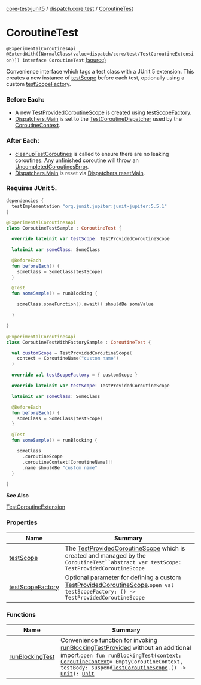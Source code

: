 [core-test-junit5](../../index.md) / [dispatch.core.test](../index.md) / [CoroutineTest](./index.md)

# CoroutineTest

`@ExperimentalCoroutinesApi @ExtendWith([NormalClass(value=dispatch/core/test/TestCoroutineExtension)]) interface CoroutineTest` [(source)](https://github.com/RBusarow/Dispatch/tree/master/core-test-junit5/src/main/java/dispatch/core/test/CoroutineTest.kt#L48)

Convenience interface which tags a test class with a JUnit 5 extension.  This creates a new instance
of [testScope](test-scope.md) before each test, optionally using a custom [testScopeFactory](test-scope-factory.md).

### Before Each:

* A new [TestProvidedCoroutineScope](#) is created using [testScopeFactory](test-scope-factory.md).
* [Dispatchers.Main](https://kotlin.github.io/kotlinx.coroutines/kotlinx-coroutines-core/kotlinx.coroutines/-dispatchers/-main.html) is set to the [TestCoroutineDispatcher](https://kotlin.github.io/kotlinx.coroutines/kotlinx-coroutines-core/kotlinx.coroutines.test/-test-coroutine-dispatcher/index.html) used by the [CoroutineContext](https://kotlinlang.org/api/latest/jvm/stdlib/kotlin.coroutines/-coroutine-context/index.html).

### After Each:

* [cleanupTestCoroutines](https://kotlin.github.io/kotlinx.coroutines/kotlinx-coroutines-core/kotlinx.coroutines.test/-test-coroutine-scope/cleanup-test-coroutines.html) is called to ensure there are no leaking coroutines.  Any unfinished coroutine
will throw an [UncompletedCoroutinesError](https://kotlin.github.io/kotlinx.coroutines/kotlinx-coroutines-core/kotlinx.coroutines.test/-uncompleted-coroutines-error/index.html).
* [Dispatchers.Main](https://kotlin.github.io/kotlinx.coroutines/kotlinx-coroutines-core/kotlinx.coroutines/-dispatchers/-main.html) is reset via [Dispatchers.resetMain](https://kotlin.github.io/kotlinx.coroutines/kotlinx-coroutines-core/kotlinx.coroutines.test/reset-main.html).

### Requires JUnit 5.

``` groovy
dependencies {
  testImplementation "org.junit.jupiter:junit-jupiter:5.5.1"
}
```

``` kotlin
@ExperimentalCoroutinesApi
class CoroutineTestSample : CoroutineTest {

  override lateinit var testScope: TestProvidedCoroutineScope

  lateinit var someClass: SomeClass

  @BeforeEach
  fun beforeEach() {
    someClass = SomeClass(testScope)
  }

  @Test
  fun someSample() = runBlocking {

    someClass.someFunction().await() shouldBe someValue

  }

}
```

``` kotlin
@ExperimentalCoroutinesApi
class CoroutineTestWithFactorySample : CoroutineTest {

  val customScope = TestProvidedCoroutineScope(
    context = CoroutineName("custom name")
  )

  override val testScopeFactory = { customScope }

  override lateinit var testScope: TestProvidedCoroutineScope

  lateinit var someClass: SomeClass

  @BeforeEach
  fun beforeEach() {
    someClass = SomeClass(testScope)
  }

  @Test
  fun someSample() = runBlocking {

    someClass
      .coroutineScope
      .coroutineContext[CoroutineName]!!
      .name shouldBe "custom name"
  }

}
```

**See Also**

[TestCoroutineExtension](../-test-coroutine-extension/index.md)

### Properties

| Name | Summary |
|---|---|
| [testScope](test-scope.md) | The [TestProvidedCoroutineScope](#) which is created and managed by the `CoroutineTest``abstract var testScope: TestProvidedCoroutineScope` |
| [testScopeFactory](test-scope-factory.md) | Optional parameter for defining a custom [TestProvidedCoroutineScope](#).`open val testScopeFactory: () -> TestProvidedCoroutineScope` |

### Functions

| Name | Summary |
|---|---|
| [runBlockingTest](run-blocking-test.md) | Convenience function for invoking [runBlockingTestProvided](#) without an additional import.`open fun runBlockingTest(context: `[`CoroutineContext`](https://kotlinlang.org/api/latest/jvm/stdlib/kotlin.coroutines/-coroutine-context/index.html)` = EmptyCoroutineContext, testBody: suspend `[`TestCoroutineScope`](https://kotlin.github.io/kotlinx.coroutines/kotlinx-coroutines-core/kotlinx.coroutines.test/-test-coroutine-scope/index.html)`.() -> `[`Unit`](https://kotlinlang.org/api/latest/jvm/stdlib/kotlin/-unit/index.html)`): `[`Unit`](https://kotlinlang.org/api/latest/jvm/stdlib/kotlin/-unit/index.html) |
